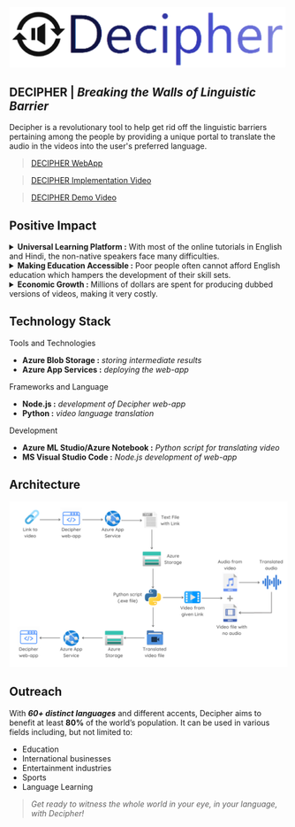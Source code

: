 <img src="./Decipher Assets/public/images/decipher_icon.png" alt="Logo" width="500">

## DECIPHER | <i>Breaking the Walls of Linguistic Barrier</i>


Decipher is a revolutionary tool to help get rid off the linguistic barriers pertaining among the people by providing a unique portal to translate the audio in the videos into the user's preferred language.

 > [DECIPHER WebApp](http://decipher597.azurewebsites.net/)

 > [DECIPHER Implementation Video](https://www.youtube.com/watch?v=L3rnBu09vU0)
 
 > [DECIPHER Demo Video](https://www.youtube.com/watch?v=Z3HrvIjwNeA)
 
## Positive Impact
<details>
    <summary><b>Universal Learning Platform :</b> With most of the online tutorials in English and Hindi, the non-native speakers face many difficulties.</summary>
</details>
<details>
    <summary><b>Making Education Accessible :</b> Poor people often cannot afford English education which hampers the development of their skill sets.</summary>
</details>
<details>
    <summary><b>Economic Growth :</b> Millions of dollars are spent for producing dubbed versions of videos, making it very costly.</summary>
</details>


## Technology Stack
Tools and Technologies
- **Azure Blob Storage :** *storing intermediate results*
- **Azure App Services :** *deploying the web-app*

Frameworks and Language
- **Node.js :** *development of Decipher web-app*
- **Python :** *video language translation*

Development
- **Azure ML Studio/Azure Notebook :** *Python script for translating video*
- **MS Visual Studio Code :** *Node.js development of web-app*


## Architecture
<img src="./Decipher Assets/public/images/DecipherArchitecture.png" alt="Logo" width="700">

## Outreach
With ___60+ distinct languages___ and different accents, Decipher aims to benefit at least __80%__ of the world’s population. It can be used in various fields including, but not limited to:

- Education
- International businesses
- Entertainment industries
- Sports
- Language Learning

> <i>Get ready to witness the whole world in your eye, in your language, with Decipher!</i> 
